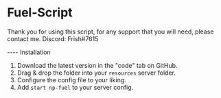 # Fuel-Script
Thank you for using this script,
for any support that you will need, please contact me. 
Discord: Frish#7615


---- Installation
1) Download the latest version in the "code" tab on GitHub.
2) Drag & drop the folder into your `resources` server folder.
3) Configure the config file to your liking.
4) Add `start np-fuel` to your server config.
